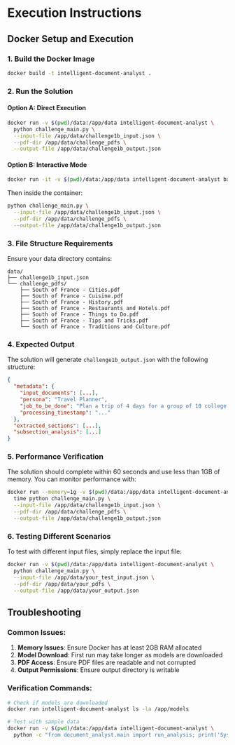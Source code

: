 # Execution Instructions

## Docker Setup and Execution

### 1. Build the Docker Image
```bash
docker build -t intelligent-document-analyst .
```

### 2. Run the Solution

#### Option A: Direct Execution
```bash
docker run -v $(pwd)/data:/app/data intelligent-document-analyst \
  python challenge_main.py \
  --input-file /app/data/challenge1b_input.json \
  --pdf-dir /app/data/challenge_pdfs \
  --output-file /app/data/challenge1b_output.json
```

#### Option B: Interactive Mode
```bash
docker run -it -v $(pwd)/data:/app/data intelligent-document-analyst bash
```

Then inside the container:
```bash
python challenge_main.py \
  --input-file /app/data/challenge1b_input.json \
  --pdf-dir /app/data/challenge_pdfs \
  --output-file /app/data/challenge1b_output.json
```

### 3. File Structure Requirements

Ensure your data directory contains:
```
data/
├── challenge1b_input.json
└── challenge_pdfs/
    ├── South of France - Cities.pdf
    ├── South of France - Cuisine.pdf
    ├── South of France - History.pdf
    ├── South of France - Restaurants and Hotels.pdf
    ├── South of France - Things to Do.pdf
    ├── South of France - Tips and Tricks.pdf
    └── South of France - Traditions and Culture.pdf
```

### 4. Expected Output

The solution will generate `challenge1b_output.json` with the following structure:
```json
{
  "metadata": {
    "input_documents": [...],
    "persona": "Travel Planner",
    "job_to_be_done": "Plan a trip of 4 days for a group of 10 college friends.",
    "processing_timestamp": "..."
  },
  "extracted_sections": [...],
  "subsection_analysis": [...]
}
```

### 5. Performance Verification

The solution should complete within 60 seconds and use less than 1GB of memory. You can monitor performance with:

```bash
docker run --memory=1g -v $(pwd)/data:/app/data intelligent-document-analyst \
  time python challenge_main.py \
  --input-file /app/data/challenge1b_input.json \
  --pdf-dir /app/data/challenge_pdfs \
  --output-file /app/data/challenge1b_output.json
```

### 6. Testing Different Scenarios

To test with different input files, simply replace the input file:

```bash
docker run -v $(pwd)/data:/app/data intelligent-document-analyst \
  python challenge_main.py \
  --input-file /app/data/your_test_input.json \
  --pdf-dir /app/data/your_pdfs \
  --output-file /app/data/your_output.json
```

## Troubleshooting

### Common Issues:

1. **Memory Issues**: Ensure Docker has at least 2GB RAM allocated
2. **Model Download**: First run may take longer as models are downloaded
3. **PDF Access**: Ensure PDF files are readable and not corrupted
4. **Output Permissions**: Ensure output directory is writable

### Verification Commands:

```bash
# Check if models are downloaded
docker run intelligent-document-analyst ls -la /app/models

# Test with sample data
docker run -v $(pwd)/data:/app/data intelligent-document-analyst \
  python -c "from document_analyst.main import run_analysis; print('System ready')"
``` 